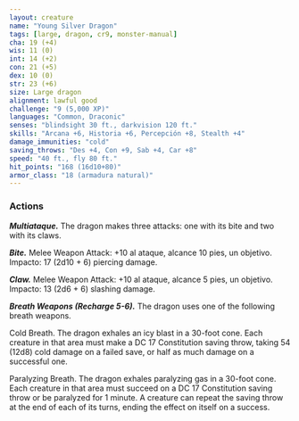 ```yaml
---
layout: creature
name: "Young Silver Dragon"
tags: [large, dragon, cr9, monster-manual]
cha: 19 (+4)
wis: 11 (0)
int: 14 (+2)
con: 21 (+5)
dex: 10 (0)
str: 23 (+6)
size: Large dragon
alignment: lawful good
challenge: "9 (5,000 XP)"
languages: "Common, Draconic"
senses: "blindsight 30 ft., darkvision 120 ft."
skills: "Arcana +6, Historia +6, Percepción +8, Stealth +4"
damage_immunities: "cold"
saving_throws: "Des +4, Con +9, Sab +4, Car +8"
speed: "40 ft., fly 80 ft."
hit_points: "168 (16d10+80)"
armor_class: "18 (armadura natural)"
---
```


### Actions

***Multiataque.*** The dragon makes three attacks: one with its bite and two with its claws.

***Bite.*** Melee Weapon Attack: +10 al ataque, alcance 10 pies, un objetivo. Impacto: 17 (2d10 + 6) piercing damage.

***Claw.*** Melee Weapon Attack: +10 al ataque, alcance 5 pies, un objetivo. Impacto: 13 (2d6 + 6) slashing damage.

***Breath Weapons (Recharge 5-6).*** The dragon uses one of the following breath weapons.

Cold Breath. The dragon exhales an icy blast in a 30-foot cone. Each creature in that area must make a DC 17 Constitution saving throw, taking 54 (12d8) cold damage on a failed save, or half as much damage on a successful one.

Paralyzing Breath. The dragon exhales paralyzing gas in a 30-foot cone. Each creature in that area must succeed on a DC 17 Constitution saving throw or be paralyzed for 1 minute. A creature can repeat the saving throw at the end of each of its turns, ending the effect on itself on a success.